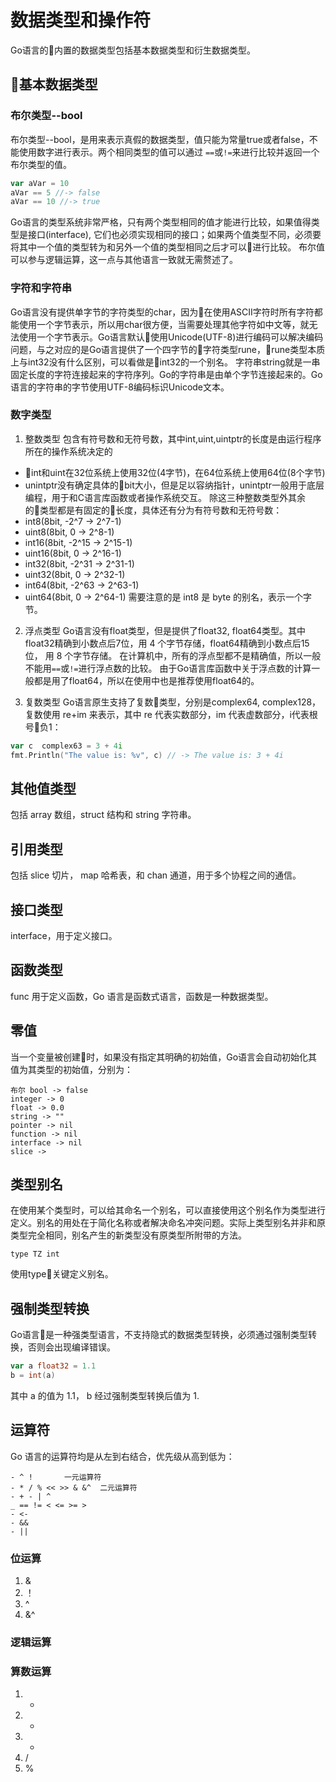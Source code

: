 # 数据类型和操作符
Go语言的内置的数据类型包括基本数据类型和衍生数据类型。
## 基本数据类型
### 布尔类型--bool
 布尔类型--bool，是用来表示真假的数据类型，值只能为常量true或者false，不能使用数字进行表示。两个相同类型的值可以通过 `==`或`!=`来进行比较并返回一个布尔类型的值。
 ```go
 var aVar = 10
 aVar == 5 //-> false
 aVar == 10 //-> true
 ```
 Go语言的类型系统非常严格，只有两个类型相同的值才能进行比较，如果值得类型是接口(interface), 它们也必须实现相同的接口；如果两个值类型不同，必须要将其中一个值的类型转为和另外一个值的类型相同之后才可以进行比较。
 布尔值可以参与逻辑运算，这一点与其他语言一致就无需赘述了。

### 字符和字符串
Go语言没有提供单字节的字符类型的char，因为在使用ASCII字符时所有字符都能使用一个字节表示，所以用char很方便，当需要处理其他字符如中文等，就无法使用一个字节表示。Go语言默认使用Unicode(UTF-8)进行编码可以解决编码问题，与之对应的是Go语言提供了一个四字节的字符类型rune，rune类型本质上与int32没有什么区别，可以看做是int32的一个别名。
字符串string就是一串固定长度的字符连接起来的字符序列。Go的字符串是由单个字节连接起来的。Go语言的字符串的字节使用UTF-8编码标识Unicode文本。

### 数字类型
1. 整数类型
包含有符号数和无符号数，其中int,uint,uintptr的长度是由运行程序所在的操作系统决定的
* int和uint在32位系统上使用32位(4字节)，在64位系统上使用64位(8个字节)
* unintptr没有确定具体的bit大小，但是足以容纳指针，unintptr一般用于底层编程，用于和C语言库函数或者操作系统交互。
除这三种整数类型外其余的类型都是有固定的长度，具体还有分为有符号数和无符号数：
* int8(8bit, -2^7 -> 2^7-1)
* uint8(8bit, 0 -> 2^8-1)
* int16(8bit, -2^15 -> 2^15-1)
* uint16(8bit, 0 -> 2^16-1)
* int32(8bit, -2^31 -> 2^31-1)
* uint32(8bit, 0 -> 2^32-1)
* int64(8bit, -2^63 -> 2^63-1)
* uint64(8bit, 0 -> 2^64-1)
需要注意的是 int8 是 byte 的别名，表示一个字节。

2. 浮点类型
Go语言没有float类型，但是提供了float32, float64类型。其中float32精确到小数点后7位，用 4 个字节存储，float64精确到小数点后15位， 用 8 个字节存储。
在计算机中，所有的浮点型都不是精确值，所以一般不能用`==`或`!=`进行浮点数的比较。
由于Go语言库函数中关于浮点数的计算一般都是用了float64，所以在使用中也是推荐使用float64的。

3. 复数类型
Go语言原生支持了复数类型，分别是complex64, complex128，复数使用 re+im 来表示，其中 re 代表实数部分，im 代表虚数部分，i代表根号负1：
```go
var c  complex63 = 3 + 4i
fmt.Println("The value is: %v", c) // -> The value is: 3 + 4i
```
## 其他值类型
包括 array 数组，struct 结构和 string 字符串。

## 引用类型
包括 slice 切片， map 哈希表，和 chan 通道，用于多个协程之间的通信。

## 接口类型
interface，用于定义接口。

## 函数类型
func 用于定义函数，Go 语言是函数式语言，函数是一种数据类型。

## 零值
当一个变量被创建时，如果没有指定其明确的初始值，Go语言会自动初始化其值为其类型的初始值，分别为：
```
布尔 bool -> false
integer -> 0
float -> 0.0
string -> ""
pointer -> nil
function -> nil
interface -> nil
slice -> 
```
## 类型别名
在使用某个类型时，可以给其命名一个别名，可以直接使用这个别名作为类型进行定义。别名的用处在于简化名称或者解决命名冲突问题。实际上类型别名并非和原类型完全相同，别名产生的新类型没有原类型所附带的方法。
```
type TZ int
```
使用type关键定义别名。

## 强制类型转换
Go语言是一种强类型语言，不支持隐式的数据类型转换，必须通过强制类型转换，否则会出现编译错误。
```go
var a float32 = 1.1
b = int(a)
```
其中 a 的值为 1.1， b 经过强制类型转换后值为 1.

## 运算符
Go 语言的运算符均是从左到右结合，优先级从高到低为：
```
- ^ !       一元运算符
- * / % << >> & &^  二元运算符
- + - | ^
_ == != < <= >= >
- <-
- &&
- ||
```

### 位运算
1. &
2. ！
3. ^
4. &^

### 逻辑运算

### 算数运算
1. +
2. -
3. *
4. /
5. %